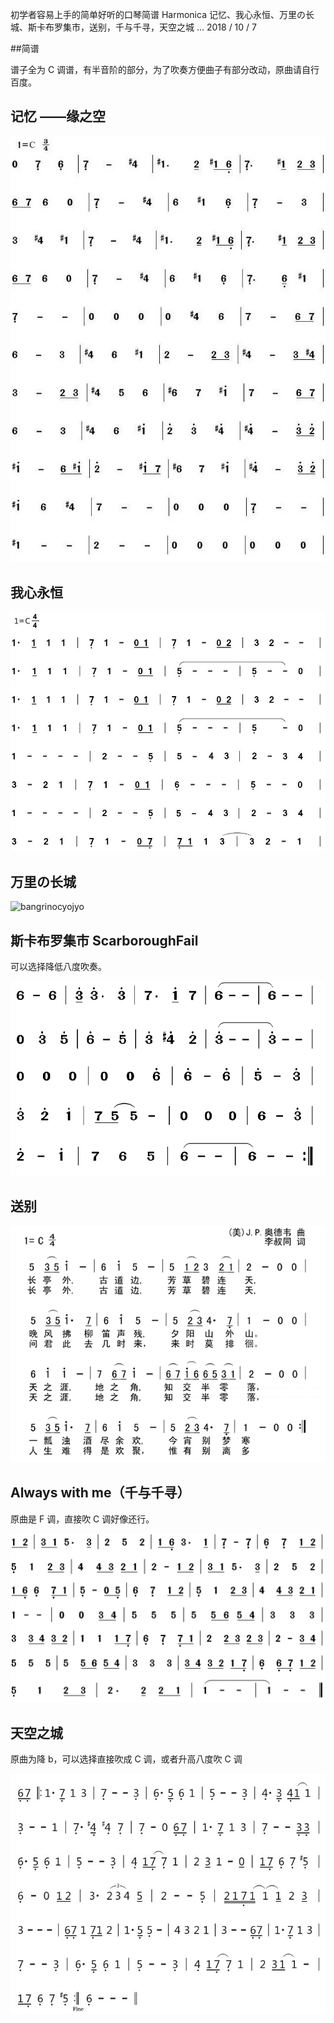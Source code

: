 初学者容易上手的简单好听的口琴简谱
Harmonica
记忆、我心永恒、万里の长城、斯卡布罗集市，送别，千与千寻，天空之城 ...
2018 / 10 / 7

##简谱

谱子全为 C 调谱，有半音阶的部分，为了吹奏方便曲子有部分改动，原曲请自行百度。

## 记忆 ——缘之空

![memory](..\img\harmonica\memory.jpg)

## 我心永恒

![my hear will go on](..\img\harmonica\myHearWiilGoOn.jpg)

## 万里の长城

![bangrinocyojyo](G:\Document\GitHub-Page\mittsuyama.github.io\img\harmonica\bangrinocyojyopng.png)

## 斯卡布罗集市 ScarboroughFail

可以选择降低八度吹奏。

![ScarboroughFail](..\img\harmonica\ScarboroughFail.png)

## 送别

![songbie](..\img\harmonica\songbie.png)

## Always with me（千与千寻）

原曲是 F 调，直接吹 C 调好像还行。

![alwaysWithMe](..\img\harmonica\alwayWithMe.png)

## 天空之城

原曲为降 b，可以选择直接吹成 C 调，或者升高八度吹 C 调

![skyCity](..\img\harmonica\skyCity.png)

